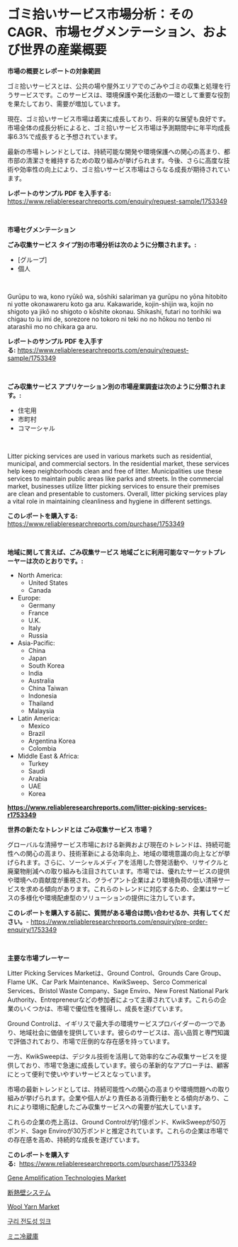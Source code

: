 <p><h1>ゴミ拾いサービス市場分析：そのCAGR、市場セグメンテーション、および世界の産業概要</h1></p><p><strong>市場の概要とレポートの対象範囲</strong></p>
<p><p>ゴミ拾いサービスとは、公共の場や屋外エリアでのごみやゴミの収集と処理を行うサービスです。このサービスは、環境保護や美化活動の一環として重要な役割を果たしており、需要が増加しています。</p><p>現在、ゴミ拾いサービス市場は着実に成長しており、将来的な展望も良好です。市場全体の成長分析によると、ゴミ拾いサービス市場は予測期間中に年平均成長率6.3%で成長すると予想されています。</p><p>最新の市場トレンドとしては、持続可能な開発や環境保護への関心の高まり、都市部の清潔さを維持するための取り組みが挙げられます。今後、さらに高度な技術や効率性の向上により、ゴミ拾いサービス市場はさらなる成長が期待されています。</p></p>
<p><strong>レポートのサンプル PDF を入手する:</strong> <a href="https://www.reliableresearchreports.com/enquiry/request-sample/1753349">https://www.reliableresearchreports.com/enquiry/request-sample/1753349</a></p>
<p>&nbsp;</p>
<p><strong>市場セグメンテーション</strong></p>
<p><strong>ごみ収集サービス タイプ別の市場分析は次のように分類されます。:</strong></p>
<p><ul><li>[グループ]</li><li>個人</li></ul></p>
<p>&nbsp;</p>
<p><p>Gurūpu to wa, kono ryūkō wa, sōshiki salariman ya gurūpu no yōna hitobito ni yotte okonawareru koto ga aru. Kakawaride, kojin-shijin wa, kojin no shigoto ya jikō no shigoto o kōshite okonau. Shikashi, futari no torihiki wa chigau to iu imi de, sorezore no tokoro ni teki no no hōkou no tenbo ni atarashii mo no chikara ga aru.</p></p>
<p><strong>レポートのサンプル PDF を入手する:</strong>&nbsp;<a href="https://www.reliableresearchreports.com/enquiry/request-sample/1753349">https://www.reliableresearchreports.com/enquiry/request-sample/1753349</a></p>
<p>&nbsp;</p>
<p><strong> ごみ収集サービス アプリケーション別の市場産業調査は次のように分類されます。:</strong></p>
<p><ul><li>住宅用</li><li>市町村</li><li>コマーシャル</li></ul></p>
<p>&nbsp;</p>
<p><p>Litter picking services are used in various markets such as residential, municipal, and commercial sectors. In the residential market, these services help keep neighborhoods clean and free of litter. Municipalities use these services to maintain public areas like parks and streets. In the commercial market, businesses utilize litter picking services to ensure their premises are clean and presentable to customers. Overall, litter picking services play a vital role in maintaining cleanliness and hygiene in different settings.</p></p>
<p><strong>このレポートを購入する:</strong>&nbsp; <a href="https://www.reliableresearchreports.com/purchase/1753349">https://www.reliableresearchreports.com/purchase/1753349</a></p>
<p>&nbsp;</p>
<p><strong>地域に関して言えば、ごみ収集サービス 地域ごとに利用可能なマーケットプレーヤーは次のとおりです。:</strong></p>
<p><ul>
    <li>
        North America:
        <ul>
            <li>United States</li>
            <li>Canada</li>
        </ul>
    </li>
    <li>
        Europe:
        <ul>
            <li>Germany</li>
            <li>France</li>
            <li>U.K.</li>
            <li>Italy</li>
            <li>Russia</li>
        </ul>
    </li>
    <li>
        Asia-Pacific:
        <ul>
            <li>China</li>
            <li>Japan</li>
            <li>South Korea</li>
            <li>India</li>
            <li>Australia</li>
            <li>China Taiwan</li>
            <li>Indonesia</li>
            <li>Thailand</li>
            <li>Malaysia</li>
        </ul>
    </li>
    <li>
        Latin America:
        <ul>
            <li>Mexico</li>
            <li>Brazil</li>
            <li>Argentina Korea</li>
            <li>Colombia</li>
        </ul>
    </li>
    <li>
        Middle East & Africa:
        <ul>
            <li>Turkey</li>
            <li>Saudi</li>
            <li>Arabia</li>
            <li>UAE</li>
            <li>Korea</li>
        </ul>
    </li>
    </ul></p>
<p><strong><a href="https://www.reliableresearchreports.com/litter-picking-services-r1753349">https://www.reliableresearchreports.com/litter-picking-services-r1753349</a></strong>&nbsp;</p>
<p><strong>世界の新たなトレンドとは ごみ収集サービス 市場？</strong></p>
<p><p>グローバルな清掃サービス市場における新興および現在のトレンドは、持続可能性への関心の高まり、技術革新による効率向上、地域の環境意識の向上などが挙げられます。さらに、ソーシャルメディアを活用した啓発活動や、リサイクルと廃棄物削減への取り組みも注目されています。市場では、優れたサービスの提供や環境への貢献度が重視され、クライアント企業はより環境負荷の低い清掃サービスを求める傾向があります。これらのトレンドに対応するため、企業はサービスの多様化や環境配慮型のソリューションの提供に注力しています。</p></p>
<p><strong>このレポートを購入する前に、質問がある場合は問い合わせるか、共有してください。</strong>- <a href="https://www.reliableresearchreports.com/enquiry/pre-order-enquiry/1753349">https://www.reliableresearchreports.com/enquiry/pre-order-enquiry/1753349</a></p>
<p>&nbsp;</p>
<p><strong>主要な市場プレーヤー</strong></p>
<p><p>Litter Picking Services Marketは、Ground Control、Grounds Care Group、Flame UK、Car Park Maintenance、KwikSweep、Serco Commerical Services、Bristol Waste Company、Sage Enviro、New Forest National Park Authority、Entrepreneurなどの参加者によって主導されています。これらの企業のいくつかは、市場で優位性を獲得し、成長を遂げています。</p><p>Ground Controlは、イギリスで最大手の環境サービスプロバイダーの一つであり、地域社会に価値を提供しています。彼らのサービスは、高い品質と専門知識で評価されており、市場で圧倒的な存在感を持っています。</p><p>一方、KwikSweepは、デジタル技術を活用して効率的なごみ収集サービスを提供しており、市場で急速に成長しています。彼らの革新的なアプローチは、顧客にとって便利で使いやすいサービスとなっています。</p><p>市場の最新トレンドとしては、持続可能性への関心の高まりや環境問題への取り組みが挙げられます。企業や個人がより責任ある消費行動をとる傾向があり、これにより環境に配慮したごみ収集サービスへの需要が拡大しています。</p><p>これらの企業の売上高は、Ground Controlが約1億ポンド、KwikSweepが50万ポンド、Sage Enviroが30万ポンドと推定されています。これらの企業は市場での存在感を高め、持続的な成長を遂げています。</p></p>
<p><strong>このレポートを購入する:</strong>&nbsp;&nbsp;<a href="https://www.reliableresearchreports.com/purchase/1753349">https://www.reliableresearchreports.com/purchase/1753349</a></p>
<p><p><a href="https://github.com/biheemgalvinlouises6hokrh3h/Market-Research-Report-List-2/blob/main/gene-amplification-technologies-market.md">Gene Amplification Technologies Market</a></p><p><a href="https://medium.com/@kamdeall7845/%E6%96%AD%E7%86%B1%E5%A3%81%E3%82%B7%E3%82%B9%E3%83%86%E3%83%A0%E5%B8%82%E5%A0%B4%E3%81%AE%E6%B4%9E%E5%AF%9F-%E5%B8%82%E5%A0%B4%E5%8B%95%E5%90%91-%E6%88%90%E9%95%B7-2024%E5%B9%B4%E3%81%8B%E3%82%892031%E5%B9%B4%E3%81%BE%E3%81%A7%E3%81%AE%E4%BA%88%E6%B8%AC-8b1b2b37cbed">断熱壁システム</a></p><p><a href="https://www.linkedin.com/pulse/decoding-wool-yarn-market-deep-dive-latest-trends-segmentation-7jzne?trackingId=eiWNyo3k5pxVR%2BZ4seBwAA%3D%3D">Wool Yarn Market</a></p><p><a href="https://medium.com/@flower89678/%EA%B5%AC%EB%A6%AC-%EC%A0%84%EB%8F%84%EC%84%B1-%EC%9E%89%ED%81%AC-%EC%8B%9C%EC%9E%A5-%EC%84%B1%EA%B3%B5%EC%A0%81%EC%9D%B8-%EB%B9%84%EC%A6%88%EB%8B%88%EC%8A%A4-%EC%A0%84%EB%9E%B5%EC%9D%98-%EC%97%B4%EC%87%A0-2031%EB%85%84%EA%B9%8C%EC%A7%80-%EC%98%88%EC%B8%A1-75631bb1c743">구리 전도성 잉크</a></p><p><a href="https://medium.com/@hazelnutt83/%E3%83%9F%E3%83%8B%E5%86%B7%E8%94%B5%E5%BA%AB%E5%B8%82%E5%A0%B4-%E7%AB%B6%E4%BA%89%E5%88%86%E6%9E%90-%E5%B8%82%E5%A0%B4%E5%8B%95%E5%90%91-2031%E5%B9%B4%E3%81%BE%E3%81%A7%E3%81%AE%E4%BA%88%E6%B8%AC-d2ebfc45c039">ミニ冷蔵庫</a></p></p>